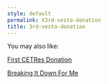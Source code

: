 ```yaml
---
style: default
permalink: X3rd-vesta-donation
title: 3rd-vesta-donation
---
```

You may also like:

[First CETRes Donation](http://scp-wiki.net/1st-cetres-donation)

[Breaking It Down For Me](http://scp-wiki.net/breaking-it-down-to-me)
